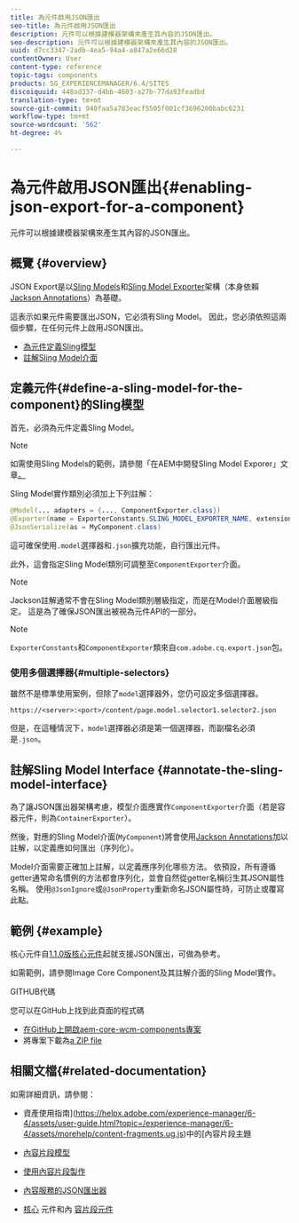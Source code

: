 ```yaml
---
title: 為元件啟用JSON匯出
seo-title: 為元件啟用JSON匯出
description: 元件可以根據建模器架構來產生其內容的JSON匯出。
seo-description: 元件可以根據建模器架構來產生其內容的JSON匯出。
uuid: d7cc3347-2adb-4ea5-94a4-a847a2e66d28
contentOwner: User
content-type: reference
topic-tags: components
products: SG_EXPERIENCEMANAGER/6.4/SITES
discoiquuid: 448ad337-d4bb-4603-a27b-77da93feadbd
translation-type: tm+mt
source-git-commit: 940faa5a783eacf5505f001cf3696200babc6231
workflow-type: tm+mt
source-wordcount: '562'
ht-degree: 4%

---
```



# 為元件啟用JSON匯出{#enabling-json-export-for-a-component}

元件可以根據建模器架構來產生其內容的JSON匯出。

## 概覽 {#overview}

JSON Export是以[Sling Models](https://sling.apache.org/documentation/bundles/models.html)和[Sling Model Exporter](https://sling.apache.org/documentation/bundles/models.html#exporter-framework-since-130)架構（本身依賴[Jackson Annotations](https://github.com/FasterXML/jackson-annotations/wiki/Jackson-Annotations)）為基礎。

這表示如果元件需要匯出JSON，它必須有Sling Model。 因此，您必須依照這兩個步驟，在任何元件上啟用JSON匯出。

* [為元件定義Sling模型](/help/sites-developing/json-exporter-components.md#define-a-sling-model-for-the-component)
* [註解Sling Model介面](#annotate-the-sling-model-interface)

## 定義元件{#define-a-sling-model-for-the-component}的Sling模型

首先，必須為元件定義Sling Model。

>[!NOTE]
>
>如需使用Sling Models的範例，請參閱「在AEM中開發Sling Model Exporer」文章[。](https://helpx.adobe.com/experience-manager/kt/platform-repository/using/sling-model-exporter-tutorial-develop.html)

Sling Model實作類別必須加上下列註解：

```java
@Model(... adapters = {..., ComponentExporter.class})
@Exporter(name = ExporterConstants.SLING_MODEL_EXPORTER_NAME, extensions = ExporterConstants.SLING_MODEL_EXTENSION)
@JsonSerialize(as = MyComponent.class)
```

這可確保使用`.model`選擇器和`.json`擴充功能，自行匯出元件。

此外，這會指定Sling Model類別可調整至`ComponentExporter`介面。

>[!NOTE]
>
>Jackson註解通常不會在Sling Model類別層級指定，而是在Model介面層級指定。 這是為了確保JSON匯出被視為元件API的一部分。

>[!NOTE]
>
>`ExporterConstants`和`ComponentExporter`類來自`com.adobe.cq.export.json`包。

### 使用多個選擇器{#multiple-selectors}

雖然不是標準使用案例，但除了`model`選擇器外，您仍可設定多個選擇器。

```
https://<server>:<port>/content/page.model.selector1.selector2.json
```

但是，在這種情況下，`model`選擇器必須是第一個選擇器，而副檔名必須是`.json`。

## 註解Sling Model Interface {#annotate-the-sling-model-interface}

為了讓JSON匯出器架構考慮，模型介面應實作`ComponentExporter`介面（若是容器元件，則為`ContainerExporter`）。

然後，對應的Sling Model介面(`MyComponent`)將會使用[Jackson Annotations](https://github.com/FasterXML/jackson-annotations/wiki/Jackson-Annotations)加以註解，以定義應如何匯出（序列化）。

Model介面需要正確加上註解，以定義應序列化哪些方法。 依預設，所有遵循getter通常命名慣例的方法都會序列化，並會自然從getter名稱衍生其JSON屬性名稱。 使用`@JsonIgnore`或`@JsonProperty`重新命名JSON屬性時，可防止或覆寫此點。

## 範例 {#example}

核心元件自[1.1.0版核心元件](https://docs.adobe.com/content/help/zh-Hant/experience-manager-core-components/using/introduction.html)起就支援JSON匯出，可做為參考。

如需範例，請參閱Image Core Component及其註解介面的Sling Model實作。

GITHUB代碼

您可以在GitHub上找到此頁面的程式碼

* [在GitHub上開啟aem-core-wcm-components專案](https://github.com/Adobe-Marketing-Cloud/aem-core-wcm-components)
* 將專案下載為[a ZIP file](https://github.com/Adobe-Marketing-Cloud/aem-core-wcm-components/archive/master.zip)

## 相關文檔{#related-documentation}

如需詳細資訊，請參閱：

* 資產使用指南](https://helpx.adobe.com/experience-manager/6-4/assets/user-guide.html?topic=/experience-manager/6-4/assets/morehelp/content-fragments.ug.js)中的[內容片段主題

* [內容片段模型](/help/assets/content-fragments-models.md)
* [使用內容片段製作](/help/sites-authoring/content-fragments.md)
* [內容服務的JSON匯出器](/help/sites-developing/json-exporter.md)
* [核心](https://docs.adobe.com/content/help/en/experience-manager-core-components/using/introduction.html) 元件和內 [容片段元件](https://helpx.adobe.com/experience-manager/core-components/using/content-fragment-component.html)

